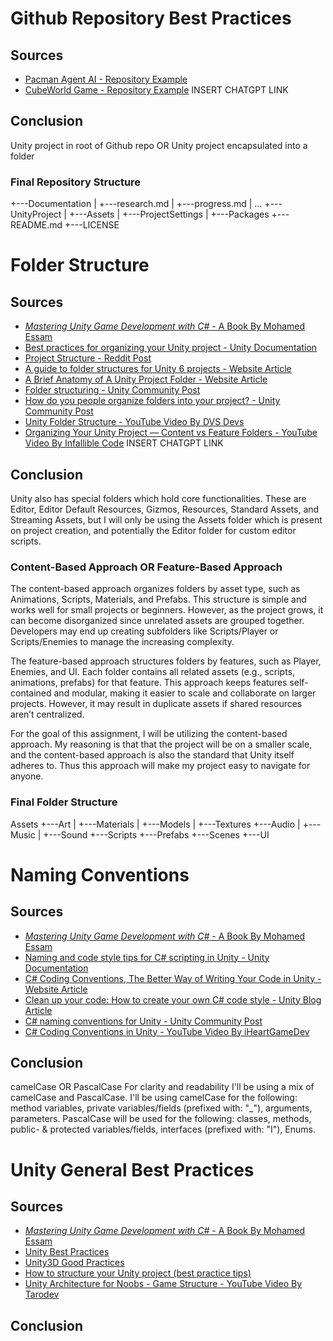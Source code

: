 # Github Repository Best Practices 

## Sources
- [Pacman Agent AI - Repository Example](https://github.com/ma-shamshiri/Pacman-Game#readme)
- [CubeWorld Game - Repository Example](https://github.com/federicodangelo/CubeWorld)
INSERT CHATGPT LINK

## Conclusion
Unity project in root of Github repo OR Unity project encapsulated into a folder

### Final Repository Structure
+---Documentation
|   +---research.md
|   +---progress.md
|   ...
+---UnityProject
|   +---Assets
|   +---ProjectSettings
|   +---Packages
+---README.md
+---LICENSE

# Folder Structure

## Sources
- [*Mastering Unity Game Development with C#* - A Book By Mohamed Essam](https://www.packtpub.com/en-dk/product/mastering-unity-game-development-with-c-9781835466360?srsltid=AfmBOop1nqcaIWT_lxCmxtXIEoL_QOsY9NktALcZQc_sNNZSZ817YCaF)
- [Best practices for organizing your Unity project - Unity Documentation](https://unity.com/how-to/organizing-your-project)
- [Project Structure - Reddit Post](https://www.reddit.com/r/unity/comments/192qk76/project_structure/)
- [A guide to folder structures for Unity 6 projects - Website Article](https://www.anchorpoint.app/blog/unity-folder-structure)
- [A Brief Anatomy of A Unity Project Folder - Website Article](https://medium.com/@jsj5909/a-brief-anatomy-of-a-unity-project-folder-563bd3f4ad40)
- [Folder structuring - Unity Community Post](https://discussions.unity.com/t/folder-structuring/815725)
- [How do you people organize folders into your project? - Unity Community Post](https://discussions.unity.com/t/how-do-you-people-organize-folders-into-your-project-im-trying-to-find-what-is-best-for-me/942296)
- [Unity Folder Structure - YouTube Video By DVS Devs](https://www.youtube.com/watch?v=Qf6VHfOUkSQ)
- [Organizing Your Unity Project — Content vs Feature Folders - YouTube Video By Infallible Code](https://youtu.be/o8HIGKObG1Q?si=SVLAYjzRygOqCuv-)
INSERT CHATGPT LINK

## Conclusion
Unity also has special folders which hold core functionalities. These are Editor, Editor Default Resources, Gizmos, Resources, Standard Assets, and Streaming Assets,
but I will only be using the Assets folder which is present on project creation, and potentially the Editor folder for custom editor scripts.

### Content-Based Approach OR Feature-Based Approach
The content-based approach organizes folders by asset type, such as Animations, Scripts, Materials, and Prefabs. This structure is simple and works well for small projects or beginners. However, as the project grows, it can become disorganized since unrelated assets are grouped together. Developers may end up creating subfolders like Scripts/Player or Scripts/Enemies to manage the increasing complexity.

The feature-based approach structures folders by features, such as Player, Enemies, and UI. Each folder contains all related assets (e.g., scripts, animations, prefabs) for that feature. This approach keeps features self-contained and modular, making it easier to scale and collaborate on larger projects. However, it may result in duplicate assets if shared resources aren’t centralized.

For the goal of this assignment, I will be utilizing the content-based approach. My reasoning is that that the project will be on a smaller scale, and the content-based approach is also the standard that Unity itself adheres to. Thus this approach will make my project easy to navigate for anyone.

### Final Folder Structure
Assets
+---Art
|   +---Materials
|   +---Models
|   +---Textures
+---Audio
|   +---Music
|   +---Sound
+---Scripts
+---Prefabs
+---Scenes
+---UI


# Naming Conventions

## Sources
- [*Mastering Unity Game Development with C#* - A Book By Mohamed Essam](https://www.packtpub.com/en-dk/product/mastering-unity-game-development-with-c-9781835466360?srsltid=AfmBOop1nqcaIWT_lxCmxtXIEoL_QOsY9NktALcZQc_sNNZSZ817YCaF)
- [Naming and code style tips for C# scripting in Unity - Unity Documentation](https://unity.com/how-to/naming-and-code-style-tips-c-scripting-unity)
- [C# Coding Conventions, The Better Way of Writing Your Code in Unity - Website Article](https://shakiroslann.medium.com/c-coding-conventions-the-better-way-of-writing-your-code-in-unity-6a2d574e7c2a)
- [Clean up your code: How to create your own C# code style - Unity Blog Article](https://unity.com/blog/engine-platform/clean-up-your-code-how-to-create-your-own-c-code-style)
- [C# naming conventions for Unity - Unity Community Post](https://discussions.unity.com/t/c-naming-conventions-for-unity/475961)
- [C# Coding Conventions in Unity - YouTube Video By iHeartGameDev](https://www.youtube.com/watch?v=vYIM-PG85vo)

## Conclusion
camelCase OR PascalCase
For clarity and readability I'll be using a mix of camelCase and PascalCase. I'll be using camelCase for the following: method variables, private variables/fields (prefixed with: "_"), arguments, parameters. PascalCase will be used for the following: classes, methods, public- & protected variables/fields, interfaces (prefixed with: "I"), Enums.


# Unity General Best Practices

## Sources
- [*Mastering Unity Game Development with C#* - A Book By Mohamed Essam](https://www.packtpub.com/en-dk/product/mastering-unity-game-development-with-c-9781835466360?srsltid=AfmBOop1nqcaIWT_lxCmxtXIEoL_QOsY9NktALcZQc_sNNZSZ817YCaF)
- [Unity Best Practices](https://github.com/SamuelAsherRivello/unity-best-practices)
- [Unity3D Good Practices](https://github.com/futurice/unity-good-practices)
- [How to structure your Unity project (best practice tips)](https://gamedevbeginner.com/how-to-structure-your-unity-project-best-practice-tips/)
- [Unity Architecture for Noobs - Game Structure - YouTube Video By Tarodev](https://www.youtube.com/watch?v=tE1qH8OxO2Y)

## Conclusion